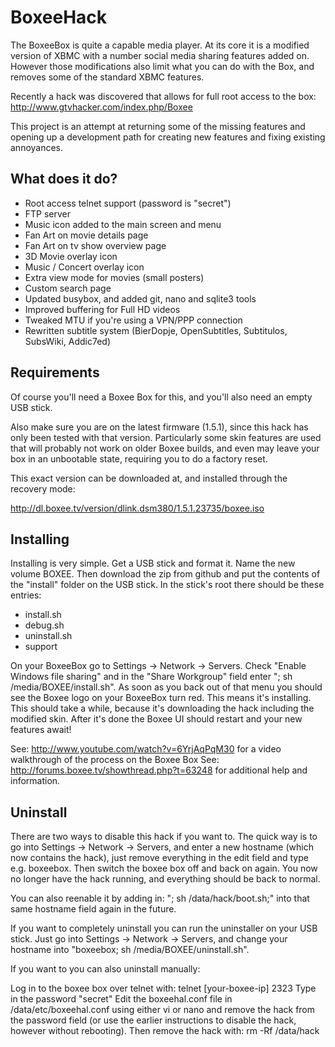 BoxeeHack
=========

The BoxeeBox is quite a capable media player. At its core it is a modified version of XBMC with a number social media sharing features added on. However those modifications also limit what you can do with the Box, and removes some of the standard XBMC features.

Recently a hack was discovered that allows for full root access to the box:
http://www.gtvhacker.com/index.php/Boxee

This project is an attempt at returning some of the missing features and opening up a development path for creating new features and fixing existing annoyances.

What does it do?
----------------

  - Root access telnet support (password is "secret")
  - FTP server
  - Music icon added to the main screen and menu
  - Fan Art on movie details page
  - Fan Art on tv show overview page
  - 3D Movie overlay icon
  - Music / Concert overlay icon
  - Extra view mode for movies (small posters)
  - Custom search page
  - Updated busybox, and added git, nano and sqlite3 tools
  - Improved buffering for Full HD videos
  - Tweaked MTU if you're using a VPN/PPP connection
  - Rewritten subtitle system (BierDopje, OpenSubtitles, Subtitulos, SubsWiki, Addic7ed)

Requirements
------------

Of course you'll need a Boxee Box for this, and you'll also need an empty USB stick.

Also make sure you are on the latest firmware (1.5.1), since this hack has only been tested with that version. Particularly some skin features are used that will probably not work on older Boxee builds, and even may leave your box in an unbootable state, requiring you to do a factory reset.

This exact version can be downloaded at, and installed through the recovery mode:

http://dl.boxee.tv/version/dlink.dsm380/1.5.1.23735/boxee.iso

Installing
----------

Installing is very simple. Get a USB stick and format it. Name the new volume BOXEE. Then download the zip from github and put the contents of the "install" folder on the USB stick. In the stick's root there should be these entries:
  - install.sh
  - debug.sh
  - uninstall.sh
  - support

On your BoxeeBox go to Settings -> Network -> Servers. Check "Enable Windows file sharing" and in the "Share Workgroup" field enter "; sh /media/BOXEE/install.sh". As soon as you back out of that menu you should see the Boxee logo on your BoxeeBox turn red. This means it's installing. This should take a while, because it's downloading the hack including the modified skin. After it's done the Boxee UI should restart and your new features await!

See: http://www.youtube.com/watch?v=6YrjAqPqM30 for a video walkthrough of the process on the Boxee Box
See: http://forums.boxee.tv/showthread.php?t=63248 for additional help and information.

Uninstall
---------

There are two ways to disable this hack if you want to. The quick way is to go into Settings -> Network -> Servers, and enter a new hostname (which now contains the hack), just remove everything in the edit field and type e.g. boxeebox. Then switch the boxee box off and back on again. You now no longer have the hack running, and everything should be back to normal.

You can also reenable it by adding in: "; sh /data/hack/boot.sh;" into that same hostname field again in the future.

If you want to completely uninstall you can run the uninstaller on your USB stick. Just go into Settings -> Network -> Servers, and change your hostname into "boxeebox; sh /media/BOXEE/uninstall.sh".

If you want to you can also uninstall manually:

Log in to the boxee box over telnet with: telnet [your-boxee-ip] 2323
Type in the password "secret"
Edit the boxeehal.conf file in /data/etc/boxeehal.conf using either vi or nano and remove the hack from the password field (or use the earlier instructions to disable the hack, however without rebooting).
Then remove the hack with: rm -Rf /data/hack
